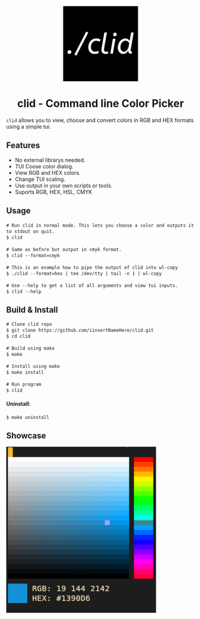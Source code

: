 <div align="center">
    <img src="img/logo.svg" width="200px">
    <h1>clid - Command line Color Picker</h1>
</div>

`clid` allows you to view, choose and convert colors in RGB and HEX formats using a simple tui.

## Features
- No external librarys needed.
- TUI Coose color dialog.
- View RGB and HEX colors.
- Change TUI scaling.
- Use output in your own scripts or tools.
- Suports RGB, HEX, HSL, CMYK

## Usage

```shell
# Run clid in normal mode. This lets you choose a color and outputs it to stdout on quit.
$ clid

# Same as before but output in cmyk format.
$ clid --format=cmyk

# This is an example how to pipe the output of clid into wl-copy
$ ./clid --format=hex | tee /dev/tty | tail -n 1 | wl-copy

# Use --help to get a list of all arguments and view tui inputs.
$ clid --help
```

## Build & Install
```shell
# Clone clid repo
$ git clone https://github.com/iinsertNameHere/clid.git
$ cd clid

# Build using make
$ make

# Install using make
$ make install

# Run program
$ clid
```

#### Uninstall:
```shell
$ make uninstall
```

## Showcase
<img src="img/screenshot.png" width="400">
